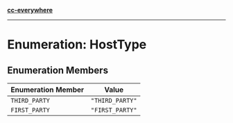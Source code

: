 [**cc-everywhere**](../../../../../index.md)

***

# Enumeration: HostType

## Enumeration Members

| Enumeration Member | Value |
| ------ | ------ |
| <a id="third_party"></a> `THIRD_PARTY` | `"THIRD_PARTY"` |
| <a id="first_party"></a> `FIRST_PARTY` | `"FIRST_PARTY"` |
